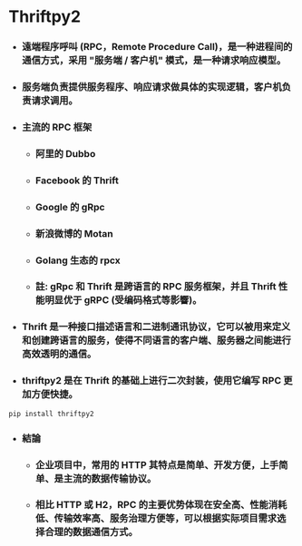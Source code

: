 Thriftpy2
=====
* ### 遠端程序呼叫 (RPC，Remote Procedure Call)，是一种进程间的通信方式，采用 "服务端 / 客户机" 模式，是一种请求响应模型。
* ### 服务端负责提供服务程序、响应请求做具体的实现逻辑，客户机负责请求调用。
* ### 主流的 RPC 框架
    * ### 阿里的 Dubbo
    * ### Facebook 的 Thrift
    * ### Google 的 gRpc
    * ### 新浪微博的 Motan
    * ### Golang 生态的 rpcx
    * ### 註: gRpc 和 Thrift 是跨语言的 RPC 服务框架，并且 Thrift 性能明显优于 gRPC (受编码格式等影響)。
* ### Thrift 是一种接口描述语言和二进制通讯协议，它可以被用来定义和创建跨语言的服务，使得不同语言的客户端、服务器之间能进行高效透明的通信。
* ### thriftpy2 是在 Thrift 的基础上进行二次封装，使用它编写 RPC 更加方便快捷。
```
pip install thriftpy2
```
* ### 結論
    * ### 企业项目中，常用的 HTTP 其特点是简单、开发方便，上手简单、是主流的数据传输协议。
    * ### 相比 HTTP 或 H2，RPC 的主要优势体现在安全高、性能消耗低、传输效率高、服务治理方便等，可以根据实际项目需求选择合理的数据通信方式。
<br />
